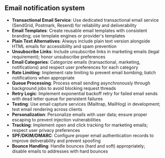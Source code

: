 ## Email notification system

- **Transactional Email Service**: Use dedicated transactional email service (SendGrid, Postmark, Resend) for reliability and deliverability
- **Email Templates**: Create reusable email templates with consistent branding; use template engines or provider's templates
- **Plain Text Alternatives**: Always include plain text version alongside HTML emails for accessibility and spam prevention
- **Unsubscribe Links**: Include unsubscribe links in marketing emails (legal requirement); honor unsubscribe preferences
- **Email Categories**: Categorize emails (transactional, marketing, notifications) and respect user preferences for each category
- **Rate Limiting**: Implement rate limiting to prevent email bombing; batch notifications when appropriate
- **Queue Processing**: Process email sending asynchronously through background jobs to avoid blocking request threads
- **Retry Logic**: Implement exponential backoff retry for failed email sends with dead letter queue for persistent failures
- **Testing**: Use email capture services (Mailtrap, MailHog) in development; test email rendering across clients
- **Personalization**: Personalize emails with user data; ensure proper escaping to prevent injection vulnerabilities
- **Tracking**: Implement open and click tracking for marketing emails; respect user privacy preferences
- **SPF/DKIM/DMARC**: Configure proper email authentication records to improve deliverability and prevent spoofing
- **Bounce Handling**: Handle bounces (hard and soft) appropriately; disable emails to addresses with hard bounces
